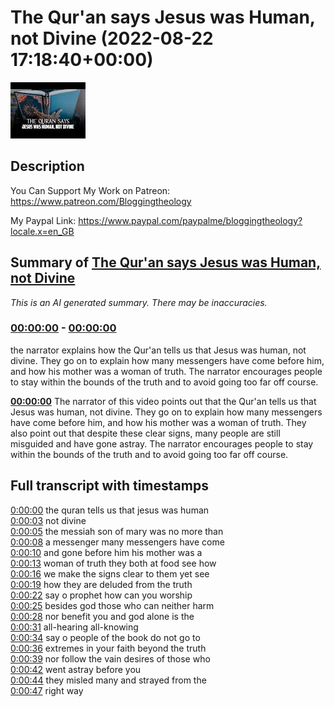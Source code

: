 # The Qur'an says Jesus was Human, not Divine (2022-08-22 17:18:40+00:00)

![alt The Qur'an says Jesus was Human, not Divine](VC203oe7q5c.jpg "The Qur'an says Jesus was Human, not Divine")

## Description

You Can Support My Work on Patreon:
https://www.patreon.com/Bloggingtheology

My Paypal Link: 
https://www.paypal.com/paypalme/bloggingtheology?locale.x=en_GB

## Summary of [The Qur'an says Jesus was Human, not Divine](https://www.youtube.com/watch?v=VC203oe7q5c)


*This is an AI generated summary. There may be inaccuracies. [](/)*

### [00:00:00](https://www.youtube.com/watch?v=VC203oe7q5c&t=0) - [00:00:00](https://www.youtube.com/watch?v=VC203oe7q5c&t=0)

 the narrator explains how the Qur'an tells us that Jesus was human, not divine. They go on to explain how many messengers have come before him, and how his mother was a woman of truth. The narrator encourages people to stay within the bounds of the truth and to avoid going too far off course.

**[00:00:00](https://www.youtube.com/watch?v=VC203oe7q5c&t=0)** The narrator of this video points out that the Qur'an tells us that Jesus was human, not divine. They go on to explain how many messengers have come before him, and how his mother was a woman of truth. They also point out that despite these clear signs, many people are still misguided and have gone astray. The narrator encourages people to stay within the bounds of the truth and to avoid going too far off course.

## Full transcript with timestamps

[0:00:00](https://youtu.be/VC203oe7q5c?t=0) the quran tells us that jesus was human  
[0:00:03](https://youtu.be/VC203oe7q5c?t=3) not divine  
[0:00:05](https://youtu.be/VC203oe7q5c?t=5) the messiah son of mary was no more than  
[0:00:08](https://youtu.be/VC203oe7q5c?t=8) a messenger many messengers have come  
[0:00:10](https://youtu.be/VC203oe7q5c?t=10) and gone before him his mother was a  
[0:00:13](https://youtu.be/VC203oe7q5c?t=13) woman of truth they both at food see how  
[0:00:16](https://youtu.be/VC203oe7q5c?t=16) we make the signs clear to them yet see  
[0:00:19](https://youtu.be/VC203oe7q5c?t=19) how they are deluded from the truth  
[0:00:22](https://youtu.be/VC203oe7q5c?t=22) say o prophet how can you worship  
[0:00:25](https://youtu.be/VC203oe7q5c?t=25) besides god those who can neither harm  
[0:00:28](https://youtu.be/VC203oe7q5c?t=28) nor benefit you and god alone is the  
[0:00:31](https://youtu.be/VC203oe7q5c?t=31) all-hearing all-knowing  
[0:00:34](https://youtu.be/VC203oe7q5c?t=34) say o people of the book do not go to  
[0:00:36](https://youtu.be/VC203oe7q5c?t=36) extremes in your faith beyond the truth  
[0:00:39](https://youtu.be/VC203oe7q5c?t=39) nor follow the vain desires of those who  
[0:00:42](https://youtu.be/VC203oe7q5c?t=42) went astray before you  
[0:00:44](https://youtu.be/VC203oe7q5c?t=44) they misled many and strayed from the  
[0:00:47](https://youtu.be/VC203oe7q5c?t=47) right way  
